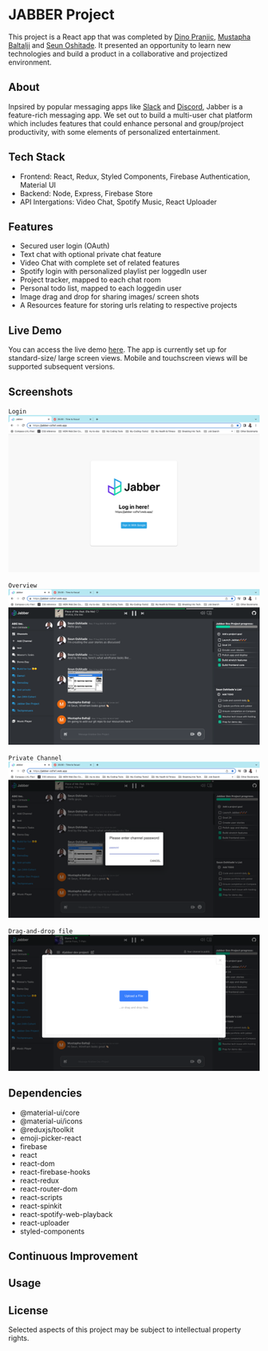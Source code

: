 # JABBER Project

This project is a React app that was completed by [Dino Pranjic](https://github.com/DinoPranjic), [Mustapha Baltalji](https://github.com/mbbaltaji) and [Seun Oshitade](https://www.linkedin.com/in/seun-oshitade/). It presented an opportunity to learn new technologies and build a product in a collaborative and projectized environment.

## About

Inpsired by popular messaging apps like [Slack](https://slack.com/) and [Discord](https://discord.com/), Jabber is a feature-rich messaging app. We set out to build a multi-user chat platform which includes features that could enhance personal and group/project productivity, with some elements of personalized entertainment. 

## Tech Stack
* Frontend: React, Redux, Styled Components, Firebase Authentication, Material UI
* Backend: Node, Express, Firebase Store
* API Intergations: Video Chat, Spotify Music, React Uploader  


## Features
* Secured user login (OAuth)
* Text chat with optional private chat feature
* Video Chat with complete set of related features
* Spotify login with personalized playlist per loggedIn user
* Project tracker, mapped to each chat room
* Personal todo list, mapped to each loggedin user
* Image drag and drop for sharing images/ screen shots
* A Resources feature for storing urls relating to respective projects

## Live Demo
You can access the live demo [here](https://jabber-cd1e1.web.app/). The app is currently set up for standard-size/ large screen views. Mobile and touchscreen views will be supported subsequent versions.

## Screenshots
`Login`
![](./docs/login.png)

`Overview`
![](./docs/overview.png)

`Private Channel`
![](./docs/private-channel.png)

`Drag-and-drop file`
![](./docs/drag-and-drop.png)


## Dependencies

  * @material-ui/core
  * @material-ui/icons
  * @reduxjs/toolkit
  * emoji-picker-react
  * firebase
  * react
  * react-dom
  * react-firebase-hooks
  * react-redux
  * react-router-dom
  * react-scripts
  * react-spinkit
  * react-spotify-web-playback
  * react-uploader
  * styled-components

## Continuous Improvement




## Usage

## License
Selected aspects of this project may be subject to intellectual property rights.